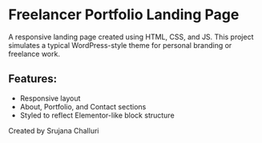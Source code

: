 # Freelancer Portfolio Landing Page

A responsive landing page created using HTML, CSS, and JS. This project simulates a typical WordPress-style theme for personal branding or freelance work.

## Features:
- Responsive layout
- About, Portfolio, and Contact sections
- Styled to reflect Elementor-like block structure

Created by Srujana Challuri